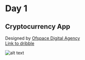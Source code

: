 # Day 1

## Cryptocurrency App

Designed by [Ofspace Digital Agency](https://dribbble.com/ofspacedesign)<br>
[Link to dribble](https://dribbble.com/shots/15440405-Cryptocurrency-App-I-Ofspace/attachments/7210105?mode=media)

![alt text](https://cdn.dribbble.com/users/2125046/screenshots/15440405/media/1fbceabfef899736993a01d32e590fc5.png)
